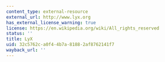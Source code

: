 ```yaml
---
content_type: external-resource
external_url: http://www.lyx.org
has_external_license_warning: true
license: https://en.wikipedia.org/wiki/All_rights_reserved
status: ''
title: LyX
uid: 32c5762c-a0f4-4b7a-8188-2af8762141f7
wayback_url: ''
---
```

